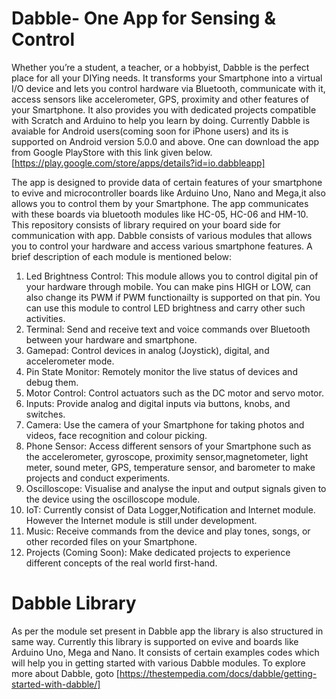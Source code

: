 # Dabble- One App for Sensing & Control
Whether you’re a student, a teacher, or a hobbyist, Dabble is the perfect place for all your DIYing needs. It transforms your Smartphone into a virtual I/O device and lets you control hardware via Bluetooth, communicate with it, access sensors like accelerometer, GPS, proximity and other features of your Smartphone. It also provides you with dedicated projects compatible with Scratch and Arduino to help you learn by doing.
Currently Dabble is avaiable for Android users(coming soon for iPhone users) and its is supported on Android version 5.0.0 and above. One can download the app from Google PlayStore with this link given below.
[https://play.google.com/store/apps/details?id=io.dabbleapp]

The app is designed to provide data of certain features of your smartphone to evive and microcontroller boards like Arduino Uno, Nano and Mega,it also allows you to control them by your Smartphone. The app communicates with these boards via bluetooth modules like HC-05, HC-06 and HM-10. This repository consists of library required on your board side for communication with app.
Dabble consists of various modules that allows you to control your hardware and access various smartphone features. A brief description of each module is mentioned below:

1)  Led Brightness Control: This module allows you to control digital pin of your hardware through mobile. You can make pins HIGH or LOW, can also change its PWM if PWM functionailty is supported on that pin. You can use this module to control LED brightness and carry other such activities.
2)  Terminal: Send and receive text and voice commands over Bluetooth between your hardware and smartphone.
3)  Gamepad: Control devices in analog (Joystick), digital, and accelerometer mode.
4)  Pin State Monitor: Remotely monitor the live status of devices and debug them.
5)  Motor Control: Control actuators such as the DC motor and servo motor.
6)  Inputs: Provide analog and digital inputs via buttons, knobs, and switches.
7)  Camera: Use the camera of your Smartphone for taking photos and videos, face recognition and colour picking.
8)  Phone Sensor: Access different sensors of your Smartphone such as the accelerometer, gyroscope, proximity sensor,magnetometer, light meter, sound meter, GPS, temperature sensor, and barometer to make projects and conduct experiments.
9)  Oscilloscope: Visualise and analyse the input and output signals given to the device using the oscilloscope module.
10) IoT: Currently consist of Data Logger,Notification and Internet module. However the Internet module is still under development.
11) Music: Receive commands from the device and play tones, songs, or other recorded files on your Smartphone.
12) Projects  (Coming Soon): Make dedicated projects to experience different concepts of the real world first-hand.

# Dabble Library
As per the module set present in Dabble app the library is also structured in same way. Currently this library is supported on evive and boards like Arduino Uno, Mega and Nano. It consists of certain examples codes which will help you in getting started with various Dabble modules.
To explore more about Dabble, goto [https://thestempedia.com/docs/dabble/getting-started-with-dabble/]
